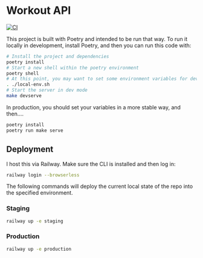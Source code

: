 # Workout API

[![CI](https://github.com/eswan18/workout_api/actions/workflows/ci.yaml/badge.svg)](https://github.com/eswan18/workout_api/actions/workflows/ci.yaml)

This project is built with Poetry and intended to be run that way.
To run it locally in development, install Poetry, and then you can run this code with:

```bash
# Install the project and dependencies
poetry install
# Start a new shell within the poetry environment
poetry shell
# At this point, you may want to set some environment variables for development
. ./local-env.sh
# Start the server in dev mode
make devserve
```

In production, you should set your variables in a more stable way, and then....
```bash
poetry install
poetry run make serve
```


## Deployment

I host this via Railway. Make sure the CLI is installed and then log in:

```bash
railway login --browserless
```

The following commands will deploy the current local state of the repo into the specified environment.

### Staging

```bash
railway up -e staging
```

### Production

```bash
railway up -e production
```
